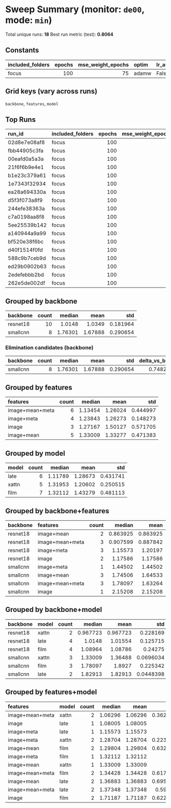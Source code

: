 # Sweep Summary (monitor: `de00`, mode: `min`)

Total unique runs: **18**
Best run metric (test): **0.8064**

## Constants
| included_folders   |   epochs |   mse_weight_epochs | optim   | lr_auto   | lr_schedule   |   weight_decay |
|:-------------------|---------:|--------------------:|:--------|:----------|:--------------|---------------:|
| focus              |      100 |                  75 | adamw   | False     | cosine        |         0.0001 |

## Grid keys (vary across runs)
`backbone`, `features`, `model`

## Top Runs
| run_id       | included_folders   |   epochs |   mse_weight_epochs | optim   | lr_auto   | lr_schedule   |   weight_decay | backbone   | features        | model   |   best_metric |   best_epoch |
|:-------------|:-------------------|---------:|--------------------:|:--------|:----------|:--------------|---------------:|:-----------|:----------------|:--------|--------------:|-------------:|
| 02d8e7e08af8 | focus              |      100 |                  75 | adamw   | False     | cosine        |         0.0001 | resnet18   | image+mean+meta | xattn   |      0.806383 |           70 |
| fbb44905c3fa | focus              |      100 |                  75 | adamw   | False     | cosine        |         0.0001 | resnet18   | image+mean      | film    |      0.851027 |           58 |
| 00eafd0a5a3a | focus              |      100 |                  75 | adamw   | False     | cosine        |         0.0001 | resnet18   | image+mean      | late    |      0.876823 |           61 |
| 21f6f6b9e4e1 | focus              |      100 |                  75 | adamw   | False     | cosine        |         0.0001 | resnet18   | image+mean+meta | film    |      0.907599 |           67 |
| b1e23c379a61 | focus              |      100 |                  75 | adamw   | False     | cosine        |         0.0001 | resnet18   | image+mean+meta | late    |      0.949545 |           69 |
| 1e7343f32934 | focus              |      100 |                  75 | adamw   | False     | cosine        |         0.0001 | resnet18   | image           | late    |      1.08005  |           55 |
| ea28a694330a | focus              |      100 |                  75 | adamw   | False     | cosine        |         0.0001 | resnet18   | image+meta      | xattn   |      1.12906  |           69 |
| d5f3f073a8f9 | focus              |      100 |                  75 | adamw   | False     | cosine        |         0.0001 | resnet18   | image+meta      | late    |      1.15573  |           56 |
| 244efe38363a | focus              |      100 |                  75 | adamw   | False     | cosine        |         0.0001 | resnet18   | image           | film    |      1.27167  |           44 |
| c7a0198aa8f8 | focus              |      100 |                  75 | adamw   | False     | cosine        |         0.0001 | smallcnn   | image+mean+meta | xattn   |      1.31953  |           63 |
| 5ee25539b142 | focus              |      100 |                  75 | adamw   | False     | cosine        |         0.0001 | resnet18   | image+meta      | film    |      1.32112  |           55 |
| a140944a9a99 | focus              |      100 |                  75 | adamw   | False     | cosine        |         0.0001 | smallcnn   | image+mean      | xattn   |      1.33009  |           67 |
| bf520e38f6bc | focus              |      100 |                  75 | adamw   | False     | cosine        |         0.0001 | smallcnn   | image+meta      | xattn   |      1.44502  |           64 |
| d40f1514f0fd | focus              |      100 |                  75 | adamw   | False     | cosine        |         0.0001 | smallcnn   | image+mean      | film    |      1.74506  |           57 |
| 588c9b7ceb9d | focus              |      100 |                  75 | adamw   | False     | cosine        |         0.0001 | smallcnn   | image+mean+meta | film    |      1.78097  |           42 |
| ed29b0902b63 | focus              |      100 |                  75 | adamw   | False     | cosine        |         0.0001 | smallcnn   | image+mean+meta | late    |      1.79742  |           57 |
| 2edefebbb2bd | focus              |      100 |                  75 | adamw   | False     | cosine        |         0.0001 | smallcnn   | image+mean      | late    |      1.86084  |           80 |
| 262e5de002df | focus              |      100 |                  75 | adamw   | False     | cosine        |         0.0001 | smallcnn   | image           | film    |      2.15208  |           57 |

## Grouped by backbone
| backbone   |   count |   median |    mean |      std |
|:-----------|--------:|---------:|--------:|---------:|
| resnet18   |      10 |  1.0148  | 1.0349  | 0.181964 |
| smallcnn   |       8 |  1.76301 | 1.67888 | 0.290654 |

### Elimination candidates (backbone)
| backbone   |   count |   median |    mean |      std |   delta_vs_best |
|:-----------|--------:|---------:|--------:|---------:|----------------:|
| smallcnn   |       8 |  1.76301 | 1.67888 | 0.290654 |        0.748217 |

## Grouped by features
| features        |   count |   median |    mean |      std |
|:----------------|--------:|---------:|--------:|---------:|
| image+mean+meta |       6 |  1.13454 | 1.26024 | 0.444997 |
| image+meta      |       4 |  1.23843 | 1.26273 | 0.148273 |
| image           |       3 |  1.27167 | 1.50127 | 0.571705 |
| image+mean      |       5 |  1.33009 | 1.33277 | 0.471383 |

## Grouped by model
| model   |   count |   median |    mean |      std |
|:--------|--------:|---------:|--------:|---------:|
| late    |       6 |  1.11789 | 1.28673 | 0.431741 |
| xattn   |       5 |  1.31953 | 1.20602 | 0.250515 |
| film    |       7 |  1.32112 | 1.43279 | 0.481113 |

## Grouped by backbone+features
| backbone   | features        |   count |   median |     mean |         std |
|:-----------|:----------------|--------:|---------:|---------:|------------:|
| resnet18   | image+mean      |       2 | 0.863925 | 0.863925 |   0.0182409 |
| resnet18   | image+mean+meta |       3 | 0.907599 | 0.887842 |   0.0735975 |
| resnet18   | image+meta      |       3 | 1.15573  | 1.20197  |   0.104046  |
| resnet18   | image           |       2 | 1.17586  | 1.17586  |   0.135498  |
| smallcnn   | image+meta      |       1 | 1.44502  | 1.44502  | nan         |
| smallcnn   | image+mean      |       3 | 1.74506  | 1.64533  |   0.279075  |
| smallcnn   | image+mean+meta |       3 | 1.78097  | 1.63264  |   0.271286  |
| smallcnn   | image           |       1 | 2.15208  | 2.15208  | nan         |

## Grouped by backbone+model
| backbone   | model   |   count |   median |     mean |       std |
|:-----------|:--------|--------:|---------:|---------:|----------:|
| resnet18   | xattn   |       2 | 0.967723 | 0.967723 | 0.228169  |
| resnet18   | late    |       4 | 1.0148   | 1.01554  | 0.125715  |
| resnet18   | film    |       4 | 1.08964  | 1.08786  | 0.24275   |
| smallcnn   | xattn   |       3 | 1.33009  | 1.36488  | 0.0696034 |
| smallcnn   | film    |       3 | 1.78097  | 1.8927   | 0.225342  |
| smallcnn   | late    |       2 | 1.82913  | 1.82913  | 0.0448398 |

## Grouped by features+model
| features        | model   |   count |   median |    mean |        std |
|:----------------|:--------|--------:|---------:|--------:|-----------:|
| image+mean+meta | xattn   |       2 |  1.06296 | 1.06296 |   0.362849 |
| image           | late    |       1 |  1.08005 | 1.08005 | nan        |
| image+meta      | late    |       1 |  1.15573 | 1.15573 | nan        |
| image+meta      | xattn   |       2 |  1.28704 | 1.28704 |   0.223415 |
| image+mean      | film    |       2 |  1.29804 | 1.29804 |   0.632178 |
| image+meta      | film    |       1 |  1.32112 | 1.32112 | nan        |
| image+mean      | xattn   |       1 |  1.33009 | 1.33009 | nan        |
| image+mean+meta | film    |       2 |  1.34428 | 1.34428 |   0.617564 |
| image+mean      | late    |       2 |  1.36883 | 1.36883 |   0.695802 |
| image+mean+meta | late    |       2 |  1.37348 | 1.37348 |   0.59954  |
| image           | film    |       2 |  1.71187 | 1.71187 |   0.622541 |
